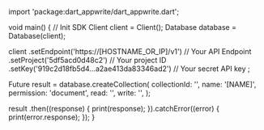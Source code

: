 import 'package:dart_appwrite/dart_appwrite.dart';

void main() { // Init SDK
  Client client = Client();
  Database database = Database(client);

  client
    .setEndpoint('https://[HOSTNAME_OR_IP]/v1') // Your API Endpoint
    .setProject('5df5acd0d48c2') // Your project ID
    .setKey('919c2d18fb5d4...a2ae413da83346ad2') // Your secret API key
  ;

  Future result = database.createCollection(
    collectionId: '',
    name: '[NAME]',
    permission: 'document',
    read: '',
    write: '',
  );

  result
    .then((response) {
      print(response);
    }).catchError((error) {
      print(error.response);
  });
}